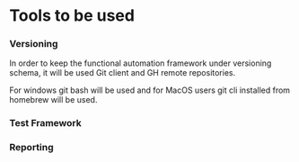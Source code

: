 # Tools to be used

### Versioning
In order to keep the functional automation framework under versioning schema, it will be used Git client and GH remote repositories.

For windows git bash will be used and for MacOS users git cli installed from homebrew will be used. 

### Test Framework

### Reporting
